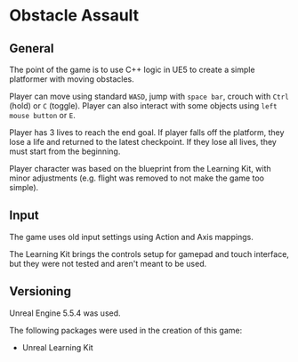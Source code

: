 # Obstacle Assault

## General

The point of the game is to use C++ logic in UE5 to create a simple platformer with moving obstacles.

Player can move using standard `WASD`, jump with `space bar`, crouch with `Ctrl` (hold) or `C` (toggle).
Player can also interact with some objects using `left mouse button` or `E`.

Player has 3 lives to reach the end goal. If player falls off the platform, they lose a life and returned to the latest checkpoint.
If they lose all lives, they must start from the beginning.

Player character was based on the blueprint from the Learning Kit, with minor adjustments (e.g. flight was removed to not make the game too simple).

## Input

The game uses old input settings using Action and Axis mappings.

The Learning Kit brings the controls setup for gamepad and touch interface, but they were not tested and aren't meant to be used.

## Versioning

Unreal Engine 5.5.4 was used.

The following packages were used in the creation of this game:

- Unreal Learning Kit